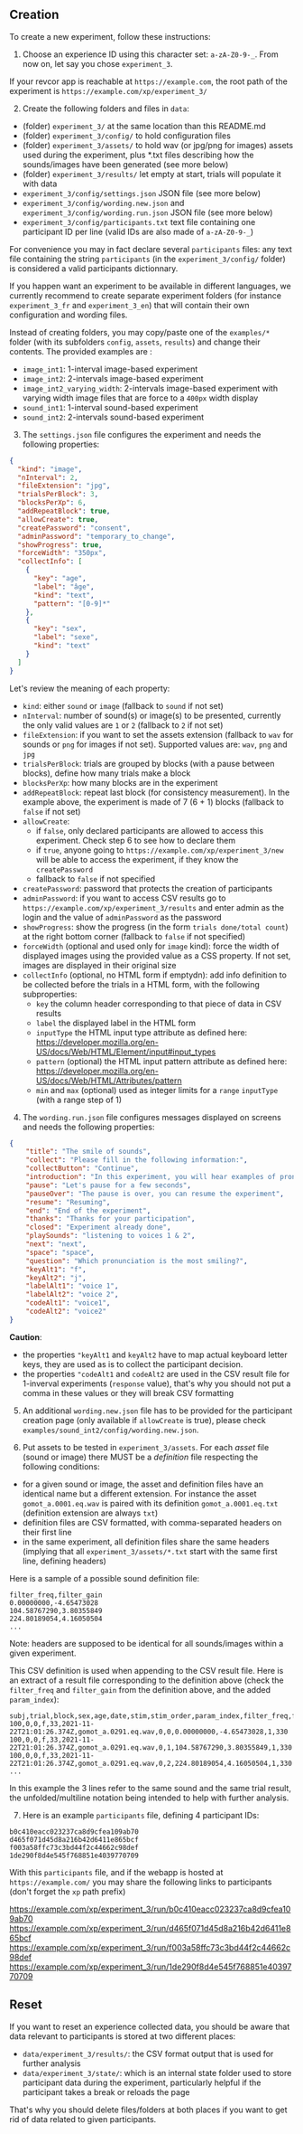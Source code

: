 ## Creation

To create a new experiment, follow these instructions:

1. Choose an experience ID using this character set: `a-zA-Z0-9-_`. From now on, let say you chose `experiment_3`.

If your revcor app is reachable at `https://example.com`, the root path of the experiment is `https://example.com/xp/experiment_3/`

2. Create the following folders and files in `data`:

* (folder) `experiment_3/` at the same location than this README.md
* (folder) `experiment_3/config/` to hold configuration files
* (folder) `experiment_3/assets/` to hold wav (or jpg/png for images) assets used during the experiment, plus *.txt files describing how the sounds/images have been generated (see more below)
* (folder) `experiment_3/results/` let empty at start, trials will populate it with data
* `experiment_3/config/settings.json` JSON file (see more below)
* `experiment_3/config/wording.new.json` and `experiment_3/config/wording.run.json` JSON file (see more below)
* `experiment_3/config/participants.txt` text file containing one participant ID per line (valid IDs are also made of `a-zA-Z0-9-_`)

For convenience you may in fact declare several `participants` files: any text file containing the string `participants` (in the `experiment_3/config/` folder) is considered a valid participants dictionnary.

If you happen want an experiment to be available in different languages, we currently recommend to create separate experiment folders (for instance `experiment_3_fr` and `experiment_3_en`) that will contain their own configuration and wording files.

Instead of creating folders, you may copy/paste one of the `examples/*` folder (with its subfolders `config`, `assets`, `results`) and change their contents. The provided examples are :
* `image_int1`: 1-interval image-based experiment
* `image_int2`: 2-intervals image-based experiment
* `image_int2_varying_width`: 2-intervals image-based experiment with varying width image files that are force to a `400px` width display
* `sound_int1`: 1-interval sound-based experiment
* `sound_int2`: 2-intervals sound-based experiment

3. The `settings.json` file configures the experiment and needs the following properties:

```json
{
  "kind": "image",
  "nInterval": 2,
  "fileExtension": "jpg",
  "trialsPerBlock": 3,
  "blocksPerXp": 6,
  "addRepeatBlock": true,
  "allowCreate": true,
  "createPassword": "consent",
  "adminPassword": "temporary_to_change",
  "showProgress": true,
  "forceWidth": "350px",
  "collectInfo": [
    {
      "key": "age",
      "label": "âge",
      "kind": "text",
      "pattern": "[0-9]*"
    },
    {
      "key": "sex",
      "label": "sexe",
      "kind": "text"
    }
  ]
}
```

Let's review the meaning of each property:

* `kind`: either `sound` or `image` (fallback to `sound` if not set)
* `nInterval`: number of sound(s) or image(s) to be presented, currently the only valid values are `1` or `2` (fallback to `2` if not set)
* `fileExtension`: if you want to set the assets extension (fallback to `wav` for sounds or `png` for images if not set). Supported values are: `wav`, `png` and `jpg`
* `trialsPerBlock`: trials are grouped by blocks (with a pause between blocks), define how many trials make a block
* `blocksPerXp`: how many blocks are in the experiment
* `addRepeatBlock`: repeat last block (for consistency measurement). In the example above, the experiment is made of 7 (6 + 1) blocks (fallback to `false` if not set)
* `allowCreate`:
    * if `false`, only declared participants are allowed to access this experiment. Check step 6 to see how to declare them
    * if `true`, anyone going to `https://example.com/xp/experiment_3/new` will be able to access the experiment, if they know the `createPassword` 
    * fallback to `false` if not specified
* `createPassword`: password that protects the creation of participants
* `adminPassword`: if you want to access CSV results go to `https://example.com/xp/experiment_3/results` and enter admin as the login and the value of `adminPassword` as the password
* `showProgress`: show the progress (in the form `trials done/total count`) at the right bottom corner (fallback to `false` if not specified)
* `forceWidth` (optional and used only for `image` kind): force the width of displayed images using the provided value as a CSS property. If not set, images are displayed in their original size
* `collectInfo` (optional, no HTML form if emptydn): add info definition to be collected before the trials in a HTML form, with the following subproperties:
  - `key` the column header corresponding to that piece of data in CSV results
  - `label` the displayed label in the HTML form
  - `inputType` the HTML input type attribute as defined here: https://developer.mozilla.org/en-US/docs/Web/HTML/Element/input#input_types
  - `pattern` (optional) the HTML input pattern attribute as defined here: https://developer.mozilla.org/en-US/docs/Web/HTML/Attributes/pattern
  - `min` and `max` (optional) used as integer limits for a `range` `inputType` (with a range step of 1) 

4. The `wording.run.json` file configures messages displayed on screens and needs the following properties:

```json
{
    "title": "The smile of sounds",
    "collect": "Please fill in the following information:",
    "collectButton": "Continue",
    "introduction": "In this experiment, you will hear examples of pronunciations of the sound /a/, and we ask you to judge which one you think was pronounced with the most smile.",
    "pause": "Let's pause for a few seconds",
    "pauseOver": "The pause is over, you can resume the experiment",
    "resume": "Resuming",
    "end": "End of the experiment",
    "thanks": "Thanks for your participation",
    "closed": "Experiment already done",
    "playSounds": "listening to voices 1 & 2",
    "next": "next",
    "space": "space",
    "question": "Which pronunciation is the most smiling?",
    "keyAlt1": "f",
    "keyAlt2": "j",
    "labelAlt1": "voice 1",
    "labelAlt2": "voice 2",
    "codeAlt1": "voice1",
    "codeAlt2": "voice2"
}
```

**Caution**:
* the properties `"keyAlt1` and `keyAlt2` have to map actual keyboard letter keys, they are used as is to collect the participant decision.
* the properties `"codeAlt1` and `codeAlt2` are used in the CSV result file for 1-inverval experiments (`response` value), that's why you should not put a comma in these values or they will break CSV formatting

5. An additional `wording.new.json` file has to be provided for the participant creation page (only available if `allowCreate` is true), please check `examples/sound_int2/config/wording.new.json`.

6. Put assets to be tested in `experiment_3/assets`. For each *asset* file (sound or image) there MUST be a *definition* file respecting the following conditions:
* for a given sound or image, the asset and definition files have an identical name but a different extension. For instance the asset `gomot_a.0001.eq.wav` is paired with its definition `gomot_a.0001.eq.txt` (definition extension are always `txt`)
* definition files are CSV formatted, with comma-separated headers on their first line
* in the same experiment, all definition files share the same headers (implying that all `experiment_3/assets/*.txt` start with the same first line, defining headers)

Here is a sample of a possible sound definition file:

```csv
filter_freq,filter_gain
0.00000000,-4.65473028
104.58767290,3.80355849
224.80189054,4.16050504
...
```

Note: headers are supposed to be identical for all sounds/images within a given experiment.

This CSV definition is used when appending to the CSV result file. Here is an extract of a result file corresponding to the definition above (check the `filter_freq` and `filter_gain` from the definition above, and the added `param_index`):

```csv
subj,trial,block,sex,age,date,stim,stim_order,param_index,filter_freq,filter_gain,response,rt
100,0,0,f,33,2021-11-22T21:01:26.374Z,gomot_a.0291.eq.wav,0,0,0.00000000,-4.65473028,1,330
100,0,0,f,33,2021-11-22T21:01:26.374Z,gomot_a.0291.eq.wav,0,1,104.58767290,3.80355849,1,330
100,0,0,f,33,2021-11-22T21:01:26.374Z,gomot_a.0291.eq.wav,0,2,224.80189054,4.16050504,1,330
...
```

In this example the 3 lines refer to the same sound and the same trial result, the unfolded/multiline notation being intended to help with further analysis.

7. Here is an example `participants` file, defining 4 participant IDs:
```text
b0c410eacc023237ca8d9cfea109ab70
d465f071d45d8a216b42d6411e865bcf
f003a58ffc73c3bd44f2c44662c98def
1de290f8d4e545f768851e4039770709
```

With this `participants` file, and if the webapp is hosted at `https://example.com/` you may share the following links to participants (don't forget the `xp` path prefix)

https://example.com/xp/experiment_3/run/b0c410eacc023237ca8d9cfea109ab70
https://example.com/xp/experiment_3/run/d465f071d45d8a216b42d6411e865bcf
https://example.com/xp/experiment_3/run/f003a58ffc73c3bd44f2c44662c98def
https://example.com/xp/experiment_3/run/1de290f8d4e545f768851e4039770709

## Reset

If you want to reset an experience collected data, you should be aware that data relevant to participants is stored at two different places:

- `data/experiment_3/results/`: the CSV format output that is used for further analysis
- `data/experiment_3/state/`: which is an internal state folder used to store participant data during the experiment, particularly helpful if the participant takes a break or reloads the page

That's why you should delete files/folders at both places if you want to get rid of data related to given participants.